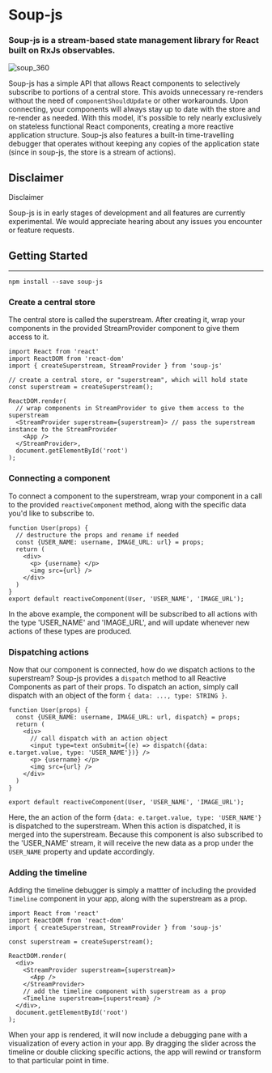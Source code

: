 # Soup-js
### Soup-js is a stream-based state management library for React built on RxJs observables.

![soup_360](https://cloud.githubusercontent.com/assets/4997530/20856379/22034c3a-b8c2-11e6-8b3d-dc6daffb39b2.png)

Soup-js has a simple API that allows React components to selectively subscribe to portions of a central store. This avoids unnecessary re-renders without the need of `componentShouldUpdate` or other workarounds. Upon connecting, your components will always stay up to date with the store and re-render as needed. With this model, it's possible to rely nearly exclusively on stateless functional React components, creating a more reactive application structure. Soup-js also features a built-in time-travelling debugger that operates without keeping any copies of the application state (since in soup-js, the store is a stream of actions).

## Disclaimer
Disclaimer

Soup-js is in early stages of development and all features are currently experimental. We would appreciate hearing about any issues you encounter or feature requests.

## Getting Started
----

`npm install --save soup-js`

### Create a central store 

The central store is called the superstream. After creating it, wrap your components in the provided StreamProvider component to give them access to it.

``` 
import React from 'react'
import ReactDOM from 'react-dom'
import { createSuperstream, StreamProvider } from 'soup-js'

// create a central store, or "superstream", which will hold state
const superstream = createSuperstream();

ReactDOM.render(
  // wrap components in StreamProvider to give them access to the superstream
  <StreamProvider superstream={superstream}> // pass the superstream instance to the StreamProvider
    <App />
  </StreamProvider>,
  document.getElementById('root')
);
```

### Connecting a component

To connect a component to the superstream, wrap your component in a call to the provided `reactiveComponent` method, along with the specific data you'd like to subscribe to.

```
function User(props) {
  // destructure the props and rename if needed
  const {USER_NAME: username, IMAGE_URL: url} = props;
  return (
    <div>
      <p> {username} </p>
      <img src={url} />
    </div>
  )
}
export default reactiveComponent(User, 'USER_NAME', 'IMAGE_URL');
```

In the above example, the component will be subscribed to all actions with the type 'USER_NAME' and 'IMAGE_URL', and will update whenever new actions of these types are produced.

### Dispatching actions

Now that our component is connected, how do we dispatch actions to the superstream? Soup-js provides a `dispatch` method to all Reactive Components as part of their props. To dispatch an action, simply call dispatch with an object of the form `{ data: ..., type: STRING }`.

```
function User(props) {
  const {USER_NAME: username, IMAGE_URL: url, dispatch} = props;
  return (
    <div>
      // call dispatch with an action object
      <input type=text onSubmit={(e) => dispatch({data: e.target.value, type: 'USER_NAME'})} />
      <p> {username} </p>
      <img src={url} />
    </div>
  )
}

export default reactiveComponent(User, 'USER_NAME', 'IMAGE_URL');
```

Here, the an action of the form `{data: e.target.value, type: 'USER_NAME'}` is dispatched to the superstream. When this action is dispatched, it is merged into the superstream. Because this component is also subscribed to the 'USER_NAME' stream, it will receive the new data as a prop under the `USER_NAME` property and update accordingly. 


### Adding the timeline 

Adding the timeline debugger is simply a mattter of including the provided `Timeline` component in your app, along with the superstream as a prop. 


``` 
import React from 'react'
import ReactDOM from 'react-dom'
import { createSuperstream, StreamProvider } from 'soup-js'

const superstream = createSuperstream();

ReactDOM.render(
  <div>
    <StreamProvider superstream={superstream}>
      <App />
    </StreamProvider>
    // add the timeline component with superstream as a prop
    <Timeline superstream={superstream} />
  </div>,
  document.getElementById('root')
);
```

When your app is rendered, it will now include a debugging pane with a visualization of every action in your app. By dragging the slider across the timeline or double clicking specific actions, the app will rewind or transform to that particular point in time. 
